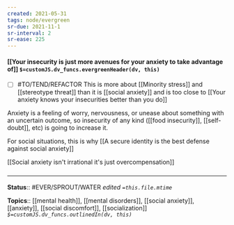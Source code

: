 ```yaml
---
created: 2021-05-31
tags: node/evergreen
sr-due: 2021-11-1
sr-interval: 2
sr-ease: 225
---
```


#### [[Your insecurity is just more avenues for your anxiety to take advantage of]] `$=customJS.dv_funcs.evergreenHeader(dv, this)`

- [ ] #TO/TEND/REFACTOR This is more about [[Minority stress]] and [[stereotype threat]] than it is [[social anxiety]] and is too close to [[Your anxiety knows your insecurities better than you do]]

Anxiety is a feeling of worry, nervousness, or unease about something with an uncertain outcome, so insecurity of any kind ([[food insecurity]], [[self-doubt]], etc) is going to increase it. 

For social situations, this is why [[A secure identity is the best defense against social anxiety]]

[[Social anxiety isn't irrational it's just overcompensation]]

### <hr class="footnote"/>

**Status**:: #EVER/SPROUT/WATER 
*edited `=this.file.mtime`*

**Topics**:: [[mental health]], [[mental disorders]], [[social anxiety]], [[anxiety]], [[social discomfort]], [[socialization]]
*`$=customJS.dv_funcs.outlinedIn(dv, this)`*

